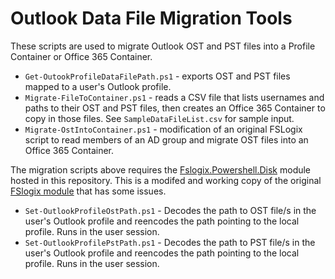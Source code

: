 # Outlook Data File Migration Tools

These scripts are used to migrate Outlook OST and PST files into a Profile Container or Office 365 Container.

* `Get-OutookProfileDataFilePath.ps1` - exports OST and PST files mapped to a user's Outlook profile.
* `Migrate-FileToContainer.ps1` - reads a CSV file that lists usernames and paths to their OST and PST files, then creates an Office 365 Container to copy in those files. See `SampleDataFileList.csv` for sample input.
* `Migrate-OstIntoContainer.ps1` - modification of an original FSLogix script to read members of an AD group and migrate OST files into an Office 365 Container.

The migration scripts above requires the [Fslogix.Powershell.Disk](https://github.com/aaronparker/FSLogix/tree/master/Modules/Fslogix.Powershell.Disk) module hosted in this repository. This is a modifed and working copy of the original [FSlogix module](https://github.com/FSLogix/Fslogix.Powershell.Disk) that has some issues.

* `Set-OutlookProfileOstPath.ps1` - Decodes the path to OST file/s in the user's Outlook profile and reencodes the path pointing to the local profile. Runs in the user session.
* `Set-OutlookProfilePstPath.ps1` - Decodes the path to PST file/s in the user's Outlook profile and reencodes the path pointing to the local profile. Runs in the user session.
